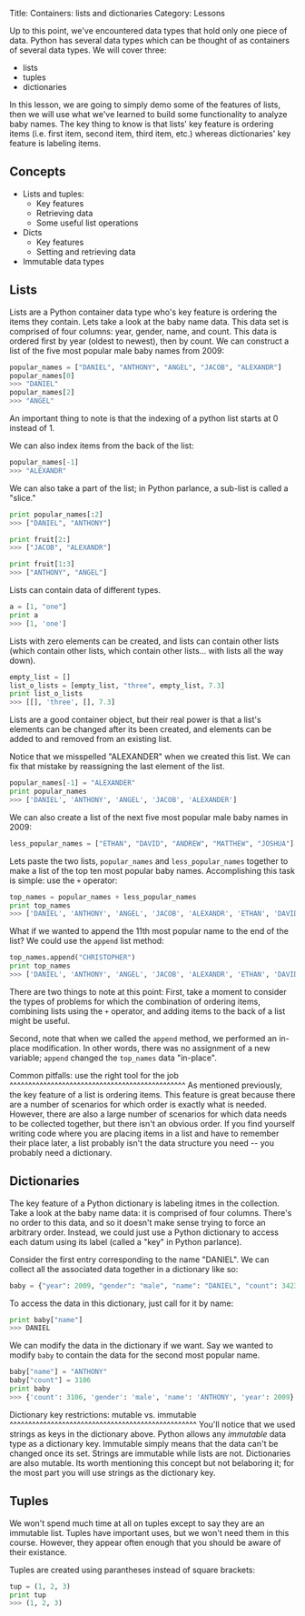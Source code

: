 Title: Containers: lists and dictionaries
Category: Lessons

Up to this point, we've encountered data types that hold only one piece of data. Python has several data types which can be thought of as containers of several data types. We will cover three:

* lists
* tuples
* dictionaries

In this lesson, we are going to simply demo some of the features of lists, then we will use what we've learned to build some functionality to analyze baby names. The key thing to know is that lists' key feature is ordering items (i.e. first item, second item, third item, etc.) whereas dictionaries' key feature is labeling items.


Concepts
--------
* Lists and tuples:
    * Key features
    * Retrieving data
    * Some useful list operations
* Dicts
    * Key features
    * Setting and retrieving data
* Immutable data types


Lists
-----
Lists are a Python container data type who's key feature is ordering the items they contain. Lets take a look at the baby name data. This data set is comprised of four columns: year, gender, name, and count. This data is ordered first by year (oldest to newest), then by count. We can construct a list of the five most popular male baby names from 2009:

```python
popular_names = ["DANIEL", "ANTHONY", "ANGEL", "JACOB", "ALEXANDR"]
popular_names[0]
>>> "DANIEL"
popular_names[2]
>>> "ANGEL"
```

An important thing to note is that the indexing of a python list starts at 0 instead of 1.

We can also index items from the back of the list:

```python
popular_names[-1]
>>> "ALEXANDR"
```

We can also take a part of the list; in Python parlance, a sub-list is called a "slice."

```python
print popular_names[:2]
>>> ["DANIEL", "ANTHONY"]

print fruit[2:]
>>> ["JACOB", "ALEXANDR"]

print fruit[1:3]
>>> ["ANTHONY", "ANGEL"]
```

Lists can contain data of different types.

```python
a = [1, "one"]
print a
>>> [1, 'one']
```

Lists with zero elements can be created, and lists can contain other lists (which contain other lists, which contain other lists... with lists all the way down).

```python
empty_list = []
list_o_lists = [empty_list, "three", empty_list, 7.3]
print list_o_lists
>>> [[], 'three', [], 7.3]
```

Lists are a good container object, but their real power is that a list's elements can be changed after its been created, and elements can be added to and removed from an existing list.

Notice that we misspelled "ALEXANDER" when we created this list. We can fix that mistake by reassigning the last element of the list.

```python
popular_names[-1] = "ALEXANDER"
print popular_names
>>> ['DANIEL', 'ANTHONY', 'ANGEL', 'JACOB', 'ALEXANDER']
```

We can also create a list of the next five most popular male baby names in 2009:

```python 
less_popular_names = ["ETHAN", "DAVID", "ANDREW", "MATTHEW", "JOSHUA"]
```

Lets paste the two lists, `popular_names` and `less_popular_names` together to make a list of the top ten most popular baby names. Accomplishing this task is simple: use the `+` operator:

```python
top_names = popular_names + less_popular_names
print top_names
>>> ['DANIEL', 'ANTHONY', 'ANGEL', 'JACOB', 'ALEXANDR', 'ETHAN', 'DAVID', 'ANDREW', 'MATTHEW', 'JOSHUA']
```

What if we wanted to append the 11th most popular name to the end of the list? We could use the `append` list method:

```python
top_names.append("CHRISTOPHER")
print top_names
>>> ['DANIEL', 'ANTHONY', 'ANGEL', 'JACOB', 'ALEXANDR', 'ETHAN', 'DAVID', 'ANDREW', 'MATTHEW', 'JOSHUA', 'CHRISTOPHER']
```

There are two things to note at this point: First, take a moment to consider the types of problems for which the combination of ordering items, combining lists using the `+` operator, and adding items to the back of a list might be useful.

Second, note that when we called the `append` method, we performed an in-place modification. In other words, there was no assignment of a new variable; `append` changed the `top_names` data "in-place".


Common pitfalls: use the right tool for the job
^^^^^^^^^^^^^^^^^^^^^^^^^^^^^^^^^^^^^^^^^^^^^^^
As mentioned previously, the key feature of a list is ordering items. This feature is great because there are a number of scenarios for which order is exactly what is needed. However, there are also a large number of scenarios for which data needs to be collected together, but there isn't an obvious order. If you find yourself writing code where you are placing items in a list and have to remember their place later, a list probably isn't the data structure you need -- you probably need a dictionary.


Dictionaries
------------
The key feature of a Python dictionary is labeling itmes in the collection. Take a look at the baby name data: it is comprised of four columns. There's no order to this data, and so it doesn't make sense trying to force an arbitrary order. Instead, we could just use a Python dictionary to access each datum using its label (called a "key" in Python parlance).

Consider the first entry corresponding to the name "DANIEL". We can collect all the associated data together in a dictionary like so:

```python
baby = {"year": 2009, "gender": "male", "name": "DANIEL", "count": 3423}
```

To access the data in this dictionary, just call for it by name:

```python
print baby["name"]
>>> DANIEL
```

We can modify the data in the dictionary if we want. Say we wanted to modify `baby` to contain the data for the second most popular name.

```python
baby["name"] = "ANTHONY"
baby["count"] = 3106
print baby
>>> {'count': 3106, 'gender': 'male', 'name': 'ANTHONY', 'year': 2009}
```


Dictionary key restrictions: mutable vs. immutable
^^^^^^^^^^^^^^^^^^^^^^^^^^^^^^^^^^^^^^^^^^^^^^^^^^
You'll notice that we used strings as keys in the dictionary above. Python allows any *immutable* data type as a dictionary key. Immutable simply means that the data can't be changed once its set. Strings are immutable while lists are not. Dictionaries are also mutable. Its worth mentioning this concept but not belaboring it; for the most part you will use strings as the dictionary key.


Tuples
------
We won't spend much time at all on tuples except to say they are an immutable list. Tuples have important uses, but we won't need them in this course. However, they appear often enough that you should be aware of their existance.

Tuples are created using parantheses instead of square brackets:

```python
tup = (1, 2, 3)
print tup
>>> (1, 2, 3)
```
